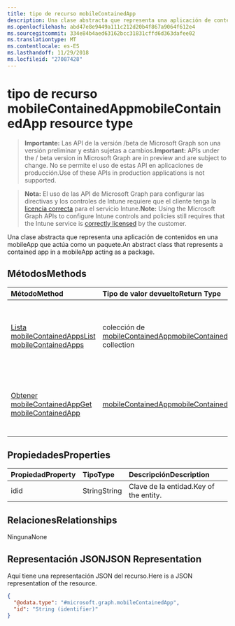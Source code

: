 ```yaml
---
title: tipo de recurso mobileContainedApp
description: Una clase abstracta que representa una aplicación de contenidos en una mobileApp que actúa como un paquete.
ms.openlocfilehash: abd47e8e9449a111c212d20b4f867a9064f612e4
ms.sourcegitcommit: 334e84b4aed63162bcc31831cffd6d363dafee02
ms.translationtype: MT
ms.contentlocale: es-ES
ms.lasthandoff: 11/29/2018
ms.locfileid: "27087428"
---
```

# <a name="mobilecontainedapp-resource-type"></a><span data-ttu-id="c57d6-103">tipo de recurso mobileContainedApp</span><span class="sxs-lookup"><span data-stu-id="c57d6-103">mobileContainedApp resource type</span></span>

> <span data-ttu-id="c57d6-104">**Importante:** Las API de la versión /beta de Microsoft Graph son una versión preliminar y están sujetas a cambios.</span><span class="sxs-lookup"><span data-stu-id="c57d6-104">**Important:** APIs under the / beta version in Microsoft Graph are in preview and are subject to change.</span></span> <span data-ttu-id="c57d6-105">No se permite el uso de estas API en aplicaciones de producción.</span><span class="sxs-lookup"><span data-stu-id="c57d6-105">Use of these APIs in production applications is not supported.</span></span>

> <span data-ttu-id="c57d6-106">**Nota:** El uso de las API de Microsoft Graph para configurar las directivas y los controles de Intune requiere que el cliente tenga la [licencia correcta](https://go.microsoft.com/fwlink/?linkid=839381) para el servicio Intune.</span><span class="sxs-lookup"><span data-stu-id="c57d6-106">**Note:** Using the Microsoft Graph APIs to configure Intune controls and policies still requires that the Intune service is [correctly licensed](https://go.microsoft.com/fwlink/?linkid=839381) by the customer.</span></span>

<span data-ttu-id="c57d6-107">Una clase abstracta que representa una aplicación de contenidos en una mobileApp que actúa como un paquete.</span><span class="sxs-lookup"><span data-stu-id="c57d6-107">An abstract class that represents a contained app in a mobileApp acting as a package.</span></span>
## <a name="methods"></a><span data-ttu-id="c57d6-108">Métodos</span><span class="sxs-lookup"><span data-stu-id="c57d6-108">Methods</span></span>
|<span data-ttu-id="c57d6-109">Método</span><span class="sxs-lookup"><span data-stu-id="c57d6-109">Method</span></span>|<span data-ttu-id="c57d6-110">Tipo de valor devuelto</span><span class="sxs-lookup"><span data-stu-id="c57d6-110">Return Type</span></span>|<span data-ttu-id="c57d6-111">Descripción</span><span class="sxs-lookup"><span data-stu-id="c57d6-111">Description</span></span>|
|:---|:---|:---|
|[<span data-ttu-id="c57d6-112">Lista mobileContainedApps</span><span class="sxs-lookup"><span data-stu-id="c57d6-112">List mobileContainedApps</span></span>](../api/intune-apps-mobilecontainedapp-list.md)|<span data-ttu-id="c57d6-113">colección de [mobileContainedApp](../resources/intune-apps-mobilecontainedapp.md)</span><span class="sxs-lookup"><span data-stu-id="c57d6-113">[mobileContainedApp](../resources/intune-apps-mobilecontainedapp.md) collection</span></span>|<span data-ttu-id="c57d6-114">Propiedades de la lista y relaciones de los objetos [mobileContainedApp](../resources/intune-apps-mobilecontainedapp.md) .</span><span class="sxs-lookup"><span data-stu-id="c57d6-114">List properties and relationships of the [mobileContainedApp](../resources/intune-apps-mobilecontainedapp.md) objects.</span></span>|
|[<span data-ttu-id="c57d6-115">Obtener mobileContainedApp</span><span class="sxs-lookup"><span data-stu-id="c57d6-115">Get mobileContainedApp</span></span>](../api/intune-apps-mobilecontainedapp-get.md)|[<span data-ttu-id="c57d6-116">mobileContainedApp</span><span class="sxs-lookup"><span data-stu-id="c57d6-116">mobileContainedApp</span></span>](../resources/intune-apps-mobilecontainedapp.md)|<span data-ttu-id="c57d6-117">Leer las propiedades y las relaciones del objeto [mobileContainedApp](../resources/intune-apps-mobilecontainedapp.md) .</span><span class="sxs-lookup"><span data-stu-id="c57d6-117">Read properties and relationships of the [mobileContainedApp](../resources/intune-apps-mobilecontainedapp.md) object.</span></span>|

## <a name="properties"></a><span data-ttu-id="c57d6-118">Propiedades</span><span class="sxs-lookup"><span data-stu-id="c57d6-118">Properties</span></span>
|<span data-ttu-id="c57d6-119">Propiedad</span><span class="sxs-lookup"><span data-stu-id="c57d6-119">Property</span></span>|<span data-ttu-id="c57d6-120">Tipo</span><span class="sxs-lookup"><span data-stu-id="c57d6-120">Type</span></span>|<span data-ttu-id="c57d6-121">Descripción</span><span class="sxs-lookup"><span data-stu-id="c57d6-121">Description</span></span>|
|:---|:---|:---|
|<span data-ttu-id="c57d6-122">id</span><span class="sxs-lookup"><span data-stu-id="c57d6-122">id</span></span>|<span data-ttu-id="c57d6-123">String</span><span class="sxs-lookup"><span data-stu-id="c57d6-123">String</span></span>|<span data-ttu-id="c57d6-124">Clave de la entidad.</span><span class="sxs-lookup"><span data-stu-id="c57d6-124">Key of the entity.</span></span>|

## <a name="relationships"></a><span data-ttu-id="c57d6-125">Relaciones</span><span class="sxs-lookup"><span data-stu-id="c57d6-125">Relationships</span></span>
<span data-ttu-id="c57d6-126">Ninguna</span><span class="sxs-lookup"><span data-stu-id="c57d6-126">None</span></span>
## <a name="json-representation"></a><span data-ttu-id="c57d6-127">Representación JSON</span><span class="sxs-lookup"><span data-stu-id="c57d6-127">JSON Representation</span></span>
<span data-ttu-id="c57d6-128">Aquí tiene una representación JSON del recurso.</span><span class="sxs-lookup"><span data-stu-id="c57d6-128">Here is a JSON representation of the resource.</span></span>
<!-- {
  "blockType": "resource",
  "keyProperty": "id",
  "@odata.type": "microsoft.graph.mobileContainedApp"
}
-->
``` json
{
  "@odata.type": "#microsoft.graph.mobileContainedApp",
  "id": "String (identifier)"
}
```





